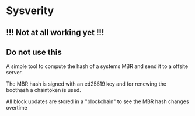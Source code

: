 # Sysverity

## !!! Not at all working yet !!! 
## Do not use this

A simple tool to compute the hash of a systems MBR and send it to a offsite server.

The MBR hash is signed with an ed25519 key and for renewing the boothash a chaintoken is used. 

All block updates are stored in a "blockchain" to see the MBR hash changes overtime
